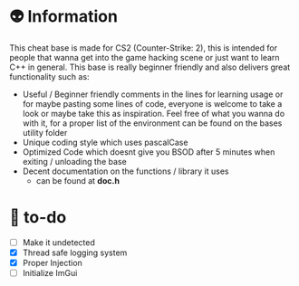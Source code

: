 # 👽 Information
This cheat base is made for CS2 (Counter-Strike: 2), this is intended for people that wanna get into the game hacking scene or just want to learn C++ in general. This base is really beginner friendly and also delivers great functionality such as: 
+ Useful / Beginner friendly comments in the lines for learning usage or for maybe pasting some lines of code, everyone is welcome to take a look or maybe take this as inspiration. Feel free of what you wanna do with it, for a proper list of the environment can be found on the bases utility folder
+ Unique coding style which uses pascalCase
+ Optimized Code which doesnt give you BSOD after 5 minutes when exiting / unloading the base
+ Decent documentation on the functions / library it uses
  - can be found at **doc.h**

# 📜 to-do
- [ ] Make it undetected
- [x] Thread safe logging system
- [x] Proper Injection
- [ ] Initialize ImGui
